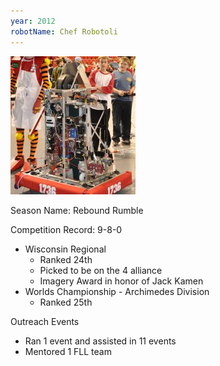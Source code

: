 ```yaml
---
year: 2012
robotName: Chef Robotoli
---
```


![2012 Robot](assets/img/general/2012_robot.jpg)

Season Name: Rebound Rumble

Competition Record: 9-8-0

* Wisconsin Regional
  * Ranked 24th
  * Picked to be on the 4 alliance
  * Imagery Award in honor of Jack Kamen
* Worlds Championship - Archimedes Division
  * Ranked 25th

Outreach Events
* Ran 1 event and assisted in 11 events
* Mentored 1 FLL team